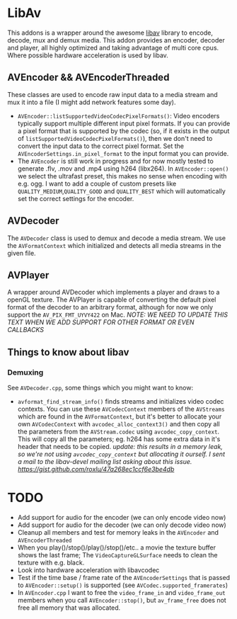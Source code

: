 # LibAv

This addons is a wrapper around the awesome [libav](http://www.libav.org) library to encode,
decode, mux and demux media. This addon provides an encoder, decoder and player, all highly
optimized and taking advantage of multi core cpus. Where possible hardware acceleration is 
used by libav.



## AVEncoder && AVEncoderThreaded

These classes are used to encode raw input data to a media stream and mux it into a file 
(I might add network features some day). 

- `AVEncoder::listSupportedVideoCodecPixelFormats()`: Video encoders typically support
  multiple different input pixel formats. If you can provide a pixel format that is supported
  by the codec (so, if it exists in the output of `listSupportedVideoCodecPixelFormats()`), then
  we don't need to convert the input data to the correct pixel format. Set the `AVEncoderSettings.in_pixel_format`
  to the input format you can provide. 
- The `AVEncoder` is still work in progress and for now mostly tested to generate .flv, .mov and .mp4
  using h264 (libx264). In `AVEncoder::open()` we select the ultrafast preset, this makes no sense when 
  encoding with e.g. ogg. I want to add a couple of custom presets like `QUALITY_MEDIUM`,`QUALITY_GOOD` 
  and `QUALITY_BEST` which will automatically set the correct settings for the encoder.

## AVDecoder

The `AVDecoder` class is used to demux and decode a media stream. We use the `AVFormatContext`
which initialized and detects all media streams in the given file. 



## AVPlayer

A wrapper around AVDecoder which implements a player and draws to a openGL texture. The 
AVPlayer is capable of converting the default pixel format of the decoder to an arbitrary
format, although for now we only support the `AV_PIX_FMT_UYVY422` on Mac. 
*NOTE: WE NEED TO UPDATE THIS TEXT WHEN WE ADD SUPPORT FOR OTHER FORMAT OR EVEN CALLBACKS*





## Things to know about libav

### Demuxing

See `AVDecoder.cpp`, some things which you might want to know:

 - `avformat_find_stream_info()` finds streams and initializes video codec contexts. You 
   can use these `AVCodecContext` members of the `AVStreams` which are found in the 
   `AVFormatContext`, but it's better to allocate your own `AVCodecContext` with `avcodec_alloc_context3()`
   and then copy all the parameters from the `AVStream.codec` using `avcodec_copy_context`. 
   This will copy all the parameters; eg. h264 has some extra data in it's header that needs
   to be copied. *update: this results in a memory leak, so we're not using `avcodec_copy_context`
   but allocating it ourself. I sent a mail to the libav-devel mailing list asking about this issue.
   https://gist.github.com/roxlu/47a268ec1ccf6e3be4db*





# TODO

 -  Add support for audio for the encoder (we can only encode video now)
 -  Add support for audio for the decoder (we can only decode video now)
 -  Cleanup all members and test for memory leaks in the `AVEncoder` and `AVEncoderThreaded`
 -  When you play()/stop()/play()/stop()/etc.. a movie the texture buffer shows the last frame; The `VideoCaptureGLSurface` needs to clean the texture with e.g. black.
 -  Look into hardware acceleration with libavcodec
 -  Test if the time base / frame rate of the `AVEncoderSettings` that is passed to `AVEncoder::setup()` is supported (see `AVCodec.supported_framerates`)   
 -  In `AVEncoder.cpp` I want to free the `video_frame_in` and `video_frame_out` members when you call `AVEncoder::stop()`, but `av_frame_free` does not free all memory that was allocated. 